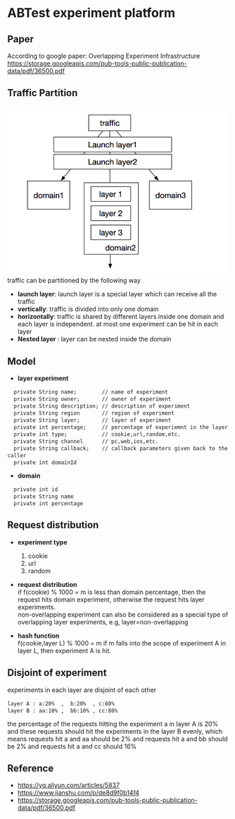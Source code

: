 # ABTest experiment platform

## Paper
According to google paper: Overlapping Experiment Infrastructure  
https://storage.googleapis.com/pub-tools-public-publication-data/pdf/36500.pdf

## Traffic Partition  
![traffic partition](traffic.png)  
traffic can be partitioned by the following way
- **launch layer**: launch layer is a special layer which can receive all the traffic
- **vertically**: traffic is divided into only one domain 
- **horizontally**: traffic is shared by different layers inside one domain and each layer is independent. at most one experiment can be hit in each layer
- **Nested layer** : layer can be nested inside the domain


## Model  
  - **layer experiment**
  ```
    private String name;        // name of experiment
    private String owner;       // owner of experiment
    private String description; // description of experiment
    private String region       // region of experiment
    private String layer;       // layer of experiment
    private int percentage;     // percentage of experiemnt in the layer
    private int type;           // cookie,url,random,etc.
    private String channel      // pc,web,ios,etc.
    private String callback;    // callback parameters given back to the caller
    private int domainId
  ```
  - **domain**
  ```
    private int id
    private String name
    private int percentage
  ```


## Request distribution  
  - **experiment type**
    1. cookie
    2. url
    3. random  

  - **request distribution**  
  if f(cookie) % 1000 = m is less than domain percentage, then the request hits domain experiment, otherwise the request hits layer experiments.  
  non-overlapping experiment can also be considered as a special type of overlapping layer experiments, e.g, layer=non-overlapping  
  
  - **hash function**  
  f(cookie,layer L) % 1000 = m if m falls into the scope of experiment A in layer L, then experiment A is hit.

## Disjoint of experiment
experiments in each layer are disjoint of each other  
```
layer A : a:20%  ,  b:20%  , c:60%  
layer B : aa:10% ,  bb:10% , cc:80%  
```
the percentage of the requests hitting the experiment a in layer A is 20% and these requests should hit the experiments in the layer B evenly, which means requests hit a and aa should be 2% and requests hit a and bb should be 2% and requests hit a and cc should 16%


## Reference
- https://yq.aliyun.com/articles/5837
- https://www.jianshu.com/p/de8d9f0b14f4
- https://storage.googleapis.com/pub-tools-public-publication-data/pdf/36500.pdf